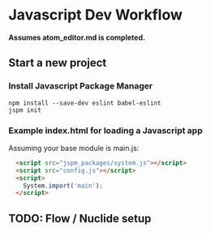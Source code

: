 # Javascript Dev Workflow
**Assumes atom_editor.md is completed.**
## Start a new project
### Install Javascript Package Manager
```
npm install --save-dev eslint babel-eslint
jspm init
```

### Example index.html for loading a Javascript app
Assuming your base module is main.js:
```html
  <script src="jspm_packages/system.js"></script>
  <script src="config.js"></script>
  <script>
    System.import('main');
  </script>
```

## TODO: Flow / Nuclide setup
